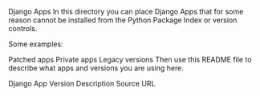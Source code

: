 Django Apps
In this directory you can place Django Apps that for some reason cannot be installed from the Python Package Index or version controls.

Some examples:

Patched apps
Private apps
Legacy versions
Then use this README file to describe what apps and versions you are using here.

Django App	Version	Description	Source URL
